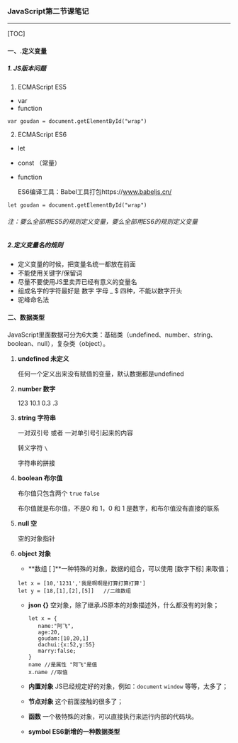 ### JavaScript第二节课笔记

---



[TOC]



#### 一、.定义变量

##### 1. JS版本问题

1. ECMAScript   ES5 

- var
- function


```
var goudan = document.getElementById("wrap")
```



2. ECMAScript  ES6

- let
- const  （常量）
- function

  ES6编译工具：Babel工具打包https://www.babeljs.cn/

```php+HTML
let goudan = document.getElementById("wrap")
```

###### 	注：要么全部用ES5的规则定义变量，要么全部用ES6的规则定义变量

##### 2.定义变量名的规则

* 定义变量的时候，把变量名统一都放在前面
* 不能使用关键字/保留词
* 尽量不要使用JS里卖弄已经有意义的变量名	
* 组成名字的字符最好是 数字 字母 _ $ 四种，不能以数字开头
* 驼峰命名法



#### 二、数据类型	

JavaScript里面数据可分为6大类：基础类（undefined、number、string、boolean、null），复杂类（object）。

1. **undefined 未定义**

   任何一个定义出来没有赋值的变量，默认数据都是undefined 

2. **number 数字**

   123     10.1     0.3     .3      

3. **string 字符串**

   一对双引号 或者 一对单引号引起来的内容

   转义字符 `\`

   字符串的拼接

4. **boolean 布尔值**

   布尔值只包含两个  `true`  `false`

   布尔值就是布尔值，不是0 和 1，0 和 1 是数字，和布尔值没有直接的联系

5. **null 空**

   空的对象指针

6. **object 对象**



   - **数组 [ ]**一种特殊的对象，数据的组合，可以使用 [数字下标] 来取值；

   ```
   let x = [10,'1231','我是啊啊是打算打算打算']	
   let y = [18,[1],[2],[5]]   //二维数组 
   ```

   - **json {}** 空对象，除了继承JS原本的对象描述外，什么都没有的对象；

     ```
     let x = {
     	name:"阿飞",
     	age:20,
     	goudam:[10,20,1]
     	dachui:{x:52,y:55}
     	marry:false;
     }
     name //是属性 "阿飞"是值
     x.name //取值
     ```

   - **内置对象** JS已经规定好的对象，例如：`document` `window` 等等，太多了；
   - **节点对象** 这个前面接触的很多了；
   - **函数** 一个极特殊的对象，可以直接执行来运行内部的代码块。

   - **symbol ES6新增的一种数据类型**

